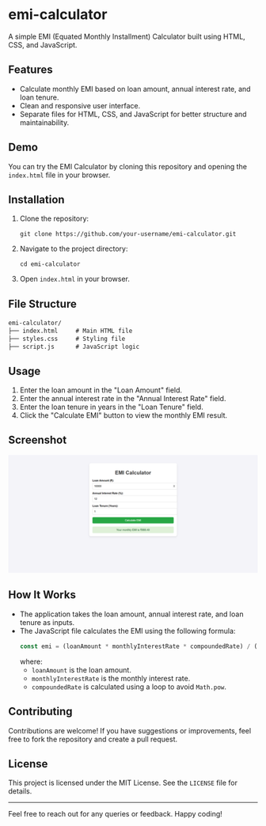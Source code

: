 # emi-calculator

A simple EMI (Equated Monthly Installment) Calculator built using HTML, CSS, and JavaScript.

## Features
- Calculate monthly EMI based on loan amount, annual interest rate, and loan tenure.
- Clean and responsive user interface.
- Separate files for HTML, CSS, and JavaScript for better structure and maintainability.

## Demo
You can try the EMI Calculator by cloning this repository and opening the `index.html` file in your browser.

## Installation
1. Clone the repository:
   ```
   git clone https://github.com/your-username/emi-calculator.git
   ```
2. Navigate to the project directory:
   ```
   cd emi-calculator
   ```
3. Open `index.html` in your browser.

## File Structure
```
emi-calculator/
├── index.html     # Main HTML file
├── styles.css     # Styling file
├── script.js      # JavaScript logic
```

## Usage
1. Enter the loan amount in the "Loan Amount" field.
2. Enter the annual interest rate in the "Annual Interest Rate" field.
3. Enter the loan tenure in years in the "Loan Tenure" field.
4. Click the "Calculate EMI" button to view the monthly EMI result.

## Screenshot
![EMI Calculator Screenshot](screenshot.png)

## How It Works
- The application takes the loan amount, annual interest rate, and loan tenure as inputs.
- The JavaScript file calculates the EMI using the following formula:
  ```javascript
  const emi = (loanAmount * monthlyInterestRate * compoundedRate) / (compoundedRate - 1);
  ```
  where:
  - `loanAmount` is the loan amount.
  - `monthlyInterestRate` is the monthly interest rate.
  - `compoundedRate` is calculated using a loop to avoid `Math.pow`.

## Contributing
Contributions are welcome! If you have suggestions or improvements, feel free to fork the repository and create a pull request.

## License
This project is licensed under the MIT License. See the `LICENSE` file for details.

---

Feel free to reach out for any queries or feedback. Happy coding!

